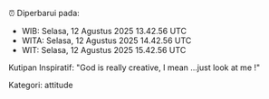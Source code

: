 ⏰ Diperbarui pada:
- WIB: Selasa, 12 Agustus 2025 13.42.56 UTC
- WITA: Selasa, 12 Agustus 2025 14.42.56 UTC
- WIT: Selasa, 12 Agustus 2025 15.42.56 UTC

Kutipan Inspiratif:
"God is really creative, I mean ...just look at me !"


Kategori: attitude

